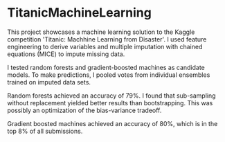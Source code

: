# TitanicMachineLearning

This project showcases a machine learning solution to the Kaggle competition 'Titanic: Machhine Learning from Disaster'. I used feature engineering to derive variables and multiple imputation with chained equations (MICE) to impute missing data.

I tested random forests and gradient-boosted machines as candidate models. To make predictions, I pooled votes from individual ensembles trained on imputed data sets. 

Random forests achieved an accuracy of 79%. I found that sub-sampling without replacement yielded better results than bootstrapping. This was possibly an optimization of the bias-variance tradeoff. 

Gradient boosted machines achieved an accuracy of 80%, which is in the top 8% of all submissions.
